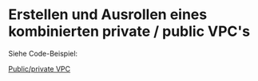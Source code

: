 # Erstellen und Ausrollen eines kombinierten private / public VPC's

Siehe Code-Beispiel:

[Public/private VPC](../beispiele/tag-2/02-public-private-vpc)
